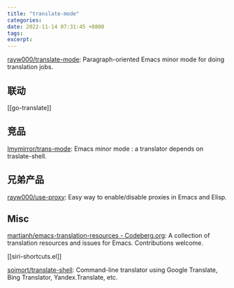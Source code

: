 ```yaml
---
title: "translate-mode"
categories: 
date: 2022-11-14 07:31:45 +0800
tags: 
excerpt: 
---
```


[rayw000/translate-mode](https://github.com/rayw000/translate-mode): Paragraph-oriented Emacs minor mode for doing translation jobs.


## 联动

[[go-translate]]

## 竞品

[Imymirror/trans-mode](https://github.com/Imymirror/trans-mode): Emacs minor mode : a translator depends on traslate-shell.

## 兄弟产品

[rayw000/use-proxy](https://github.com/rayw000/use-proxy): Easy way to enable/disable proxies in Emacs and Elisp.


## Misc

[martianh/emacs-translation-resources - Codeberg.org](https://codeberg.org/martianh/emacs-translation-resources): A collection of translation resources and issues for Emacs. Contributions welcome.

[[siri-shortcuts.el]]

[soimort/translate-shell](https://github.com/soimort/translate-shell): Command-line translator using Google Translate, Bing Translator, Yandex.Translate, etc.




